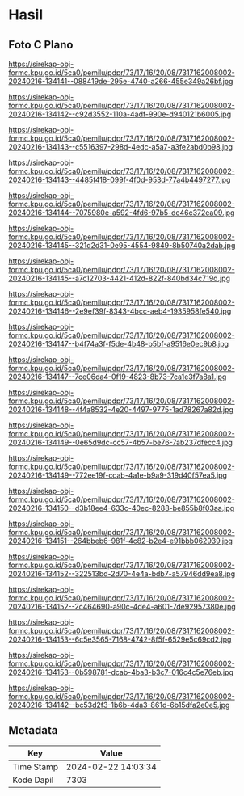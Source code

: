 # Hasil

## Foto C Plano

https://sirekap-obj-formc.kpu.go.id/5ca0/pemilu/pdpr/73/17/16/20/08/7317162008002-20240216-134141--088419de-295e-4740-a266-455e349a26bf.jpg

https://sirekap-obj-formc.kpu.go.id/5ca0/pemilu/pdpr/73/17/16/20/08/7317162008002-20240216-134142--c92d3552-110a-4adf-990e-d940121b6005.jpg

https://sirekap-obj-formc.kpu.go.id/5ca0/pemilu/pdpr/73/17/16/20/08/7317162008002-20240216-134143--c5516397-298d-4edc-a5a7-a3fe2abd0b98.jpg

https://sirekap-obj-formc.kpu.go.id/5ca0/pemilu/pdpr/73/17/16/20/08/7317162008002-20240216-134143--4485f418-099f-4f0d-953d-77a4b4497277.jpg

https://sirekap-obj-formc.kpu.go.id/5ca0/pemilu/pdpr/73/17/16/20/08/7317162008002-20240216-134144--7075980e-a592-4fd6-97b5-de46c372ea09.jpg

https://sirekap-obj-formc.kpu.go.id/5ca0/pemilu/pdpr/73/17/16/20/08/7317162008002-20240216-134145--321d2d31-0e95-4554-9849-8b50740a2dab.jpg

https://sirekap-obj-formc.kpu.go.id/5ca0/pemilu/pdpr/73/17/16/20/08/7317162008002-20240216-134145--a7c12703-4421-412d-822f-840bd34c719d.jpg

https://sirekap-obj-formc.kpu.go.id/5ca0/pemilu/pdpr/73/17/16/20/08/7317162008002-20240216-134146--2e9ef39f-8343-4bcc-aeb4-1935958fe540.jpg

https://sirekap-obj-formc.kpu.go.id/5ca0/pemilu/pdpr/73/17/16/20/08/7317162008002-20240216-134147--b4f74a3f-f5de-4b48-b5bf-a9516e0ec9b8.jpg

https://sirekap-obj-formc.kpu.go.id/5ca0/pemilu/pdpr/73/17/16/20/08/7317162008002-20240216-134147--7ce06da4-0f19-4823-8b73-7ca1e3f7a8a1.jpg

https://sirekap-obj-formc.kpu.go.id/5ca0/pemilu/pdpr/73/17/16/20/08/7317162008002-20240216-134148--4f4a8532-4e20-4497-9775-1ad78267a82d.jpg

https://sirekap-obj-formc.kpu.go.id/5ca0/pemilu/pdpr/73/17/16/20/08/7317162008002-20240216-134149--0e65d9dc-cc57-4b57-be76-7ab237dfecc4.jpg

https://sirekap-obj-formc.kpu.go.id/5ca0/pemilu/pdpr/73/17/16/20/08/7317162008002-20240216-134149--772ee19f-ccab-4a1e-b9a9-319d40f57ea5.jpg

https://sirekap-obj-formc.kpu.go.id/5ca0/pemilu/pdpr/73/17/16/20/08/7317162008002-20240216-134150--d3b18ee4-633c-40ec-8288-be855b8f03aa.jpg

https://sirekap-obj-formc.kpu.go.id/5ca0/pemilu/pdpr/73/17/16/20/08/7317162008002-20240216-134151--264bbeb6-981f-4c82-b2e4-e91bbb062939.jpg

https://sirekap-obj-formc.kpu.go.id/5ca0/pemilu/pdpr/73/17/16/20/08/7317162008002-20240216-134152--322513bd-2d70-4e4a-bdb7-a57946dd9ea8.jpg

https://sirekap-obj-formc.kpu.go.id/5ca0/pemilu/pdpr/73/17/16/20/08/7317162008002-20240216-134152--2c464690-a90c-4de4-a601-7de92957380e.jpg

https://sirekap-obj-formc.kpu.go.id/5ca0/pemilu/pdpr/73/17/16/20/08/7317162008002-20240216-134153--6c5e3565-7168-4742-8f5f-6529e5c69cd2.jpg

https://sirekap-obj-formc.kpu.go.id/5ca0/pemilu/pdpr/73/17/16/20/08/7317162008002-20240216-134153--0b598781-dcab-4ba3-b3c7-016c4c5e76eb.jpg

https://sirekap-obj-formc.kpu.go.id/5ca0/pemilu/pdpr/73/17/16/20/08/7317162008002-20240216-134142--bc53d2f3-1b6b-4da3-861d-6b15dfa2e0e5.jpg


## Metadata

| Key        | Value               |
| ---------- | ------------------- |
| Time Stamp | 2024-02-22 14:03:34 |
| Kode Dapil | 7303                |



